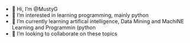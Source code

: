 - 👋 Hi, I’m @MustyG
- 👀 I’m interested in learning programming, mainly python 
- 🌱 I’m currently learning artifical intelligence, Data Mining and MachiNE Learning and Programmin (python
- 💞️ I’m looking to collaborate on these topics
  

<!---
MustyG/MustyG is a ✨ special ✨ repository because its `README.md` (this file) appears on your GitHub profile.
You can click the Preview link to take a look at your changes.
--->
